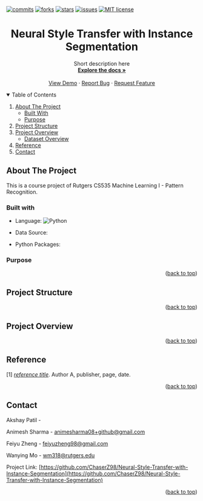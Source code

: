 <div id="top"></div>

[![commits](https://badgen.net/github/commits/ChaserZ98/Neural-Style-Transfer-with-Instance-Segmentation/main)](https://GitHub.com/ChaserZ98/Neural-Style-Transfer-with-Instance-Segmentation/graphs/commit-activity)
[![forks](https://badgen.net/github/forks/ChaserZ98/Neural-Style-Transfer-with-Instance-Segmentation)](https://GitHub.com/ChaserZ98/Neural-Style-Transfer-with-Instance-Segmentation/network/members)
[![stars](https://badgen.net/github/stars/ChaserZ98/Neural-Style-Transfer-with-Instance-Segmentation)](https://GitHub.com/ChaserZ98/Neural-Style-Transfer-with-Instance-Segmentation/stargazers)
[![issues](https://badgen.net/github/issues/ChaserZ98/Neural-Style-Transfer-with-Instance-Segmentation)](https://GitHub.com/ChaserZ98/Neural-Style-Transfer-with-Instance-Segmentation/issues/)
[![MIT license](https://img.shields.io/badge/License-MIT-blue.svg)](https://lbesson.mit-license.org/)

<div align="center">
  <h1 align="center">Neural Style Transfer with Instance Segmentation</h1>
  <p align="center">
    Short description here
    <br />
    <a href="https://GitHub.com/ChaserZ98/Neural-Style-Transfer-with-Instance-Segmentation"><strong>Explore the docs »</strong></a>
    <br />
    <br />
    <a href="https://GitHub.com/ChaserZ98/Neural-Style-Transfer-with-Instance-Segmentation">View Demo</a>
    ·
    <a href="https://GitHub.com/ChaserZ98/Neural-Style-Transfer-with-Instance-Segmentation">Report Bug</a>
    ·
    <a href="https://GitHub.com/ChaserZ98/Neural-Style-Transfer-with-Instance-Segmentation">Request Feature</a>
  </p>
</div>

<details open>
    <summary>Table of Contents</summary>
    <ol>
        <li>
            <a href="#about-the-project">About The Project</a>
            <ul>
                <li><a href="#built-with">Built With</a></li>
                <li><a href="#purpose">Purpose</a></li>
            </ul>
        </li>
        <li><a href="#project-structure">Project Structure</a></li>
        <li>
            <a href="#project-overview">Project Overview</a>
            <ul>
                <li>
                    <a href="#dataset-overview">Dataset Overview</a>
                </li>
            </ul>
        </li>
    <li><a href="#reference">Reference</a></li>
    <li><a href="#contact">Contact</a></li>
  </ol>
</details>

## About The Project

This is a course project of Rutgers CS535 Machine Learning I - Pattern Recognition.

### Built with

* Language:
  ![Python](https://img.shields.io/badge/Python-3776AB?style=for-the-badge&logo=python&logoColor=white)

* Data Source: 

* Python Packages:

### Purpose

<p align="right">(<a href="#top">back to top</a>)</p>

## Project Structure

<p align="right">(<a href="#top">back to top</a>)</p>

## Project Overview

<p align="right">(<a href="#top">back to top</a>)</p>

## Reference

<p id="reference-1"></p>

[1] [*reference title*](reference_link). Author A, publisher, page, date.

<p align="right">(<a href="#top">back to top</a>)</p>

## Contact

Akshay Patil - []()

Animesh Sharma - [animesharma08+github@gmail.com](mailto:animesharma08+github@gmail.com)

Feiyu Zheng - [feiyuzheng98@gmail.com](mailto:feiyuzheng98@gmail.com)

Wanying Mo - [wm318@rutgers.edu](mailto:wm318@rutgers.edu)

Project Link: [https://github.com/ChaserZ98/Neural-Style-Transfer-with-Instance-Segmentation](https://github.com/ChaserZ98/Neural-Style-Transfer-with-Instance-Segmentation)

<p align="right">(<a href="#top">back to top</a>)</p>